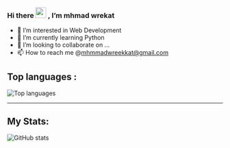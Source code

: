 ### Hi there <img src="https://raw.githubusercontent.com/aemmadi/aemmadi/master/wave.gif" height=25px /> , I’m mhmad wrekat
- 👀 I’m interested in Web Development
- 🌱 I’m currently learning Python 
- 💞️ I’m looking to collaborate on ...
- 📫 How to reach me @mhmmadwreekkat@gmail.com

## Top languages :
![Top languages](https://github-readme-stats.vercel.app/api/top-langs/?username=mhmadwrekat&theme=tokyonight)

---
## My Stats:
![GitHub stats](https://github-readme-stats.vercel.app/api?username=mhmadwrekat&show_icons=true&theme=radical&text_color=FFFFFF&bg_color=000000)
<!---
mhmadwrekat/mhmadwrekat is a ✨ special ✨ repository because its `README.md` (this file) appears on your GitHub profile.
You can click the Preview link to take a look at your changes.
--->
